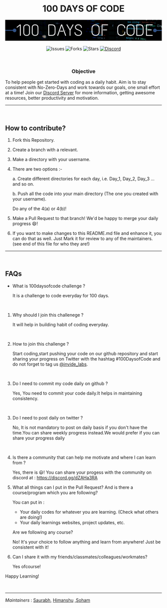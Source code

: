 <H1 align="center"> 100 DAYS OF CODE </H1>

[![Banner](Assets/100daysOfCode.png)](https://discord.gg/JFWP8c2gPG)


<div align="center"> 

![Issues](	https://img.shields.io/github/issues/Git-Commit-Show/100-Days-of-Code)
![Forks](https://img.shields.io/github/forks/Git-Commit-Show/100-Days-of-Code)
![Stars](https://img.shields.io/github/stars/Git-Commit-Show/100-Days-of-Code)
[![Discord](https://img.shields.io/badge/Join%20Our-Discord-orange)](https://discord.gg/JFWP8c2gPG)

</div>

<br/>

<H3 align="center">Objective</H3>

To help people get started with coding as a daily habit. Aim is to stay consistent with No-Zero-Days and work towards our goals, one small effort at a time! Join our [Discord Server](https://discord.gg/JFWP8c2gPG) for more information, getting awesome resources, better productivity and motivation.

---

<br/>

## **How to contribute?**

1. Fork this Repository.
2. Create a branch with a relevant.
3. Make a directory with your username.
4. There are two options :-

    a. Create different directories for each day, i.e. Day_1, Day_2, Day_3 ... and so on.

    b. Push all the code into your main directory (The one you created with your username). 

    Do any of the 4(a) or 4(b)!
5. Make a Pull Request to that branch! We'd be happy to merge your daily progress 😄!
6. If you want to make changes to this README.md file and enhance it, you can do that as well. Just Mark it for review to any of the maintainers. (see end of this file for who they are!)


---

<br/>


## **FAQs**

 - What is 100daysofcode challenge ?
    
    It is a challenge to code everyday for 100 days.

<br/>

1. Why should I join this challenege ?
    
    It will help in building habit of coding everyday.

<br/>

2. How to join this challenge ?
   
   Start coding,start pushing your code on our github repository and start sharing your   progress on Twitter with the hashtag #100DaysofCode and do not forget to tag us [@invide_labs](https://twitter.com/Invide_Labs).

<br/>

3. Do I need to commit my code daily on github ?

    Yes, You need to commit your code daily.It helps in maintaining consistency.


<br/>

3. Do I need to post daily on twitter ?
    
    No, It is not mandatory to post on daily basis if you don't have the time.You can share weekly progress instead.We would prefer if you can share your progress daily

<br/>

4. Is there a community that can help me motivate and where I can learn from ?

    Yes, there is 😃! You can share your progess with the community on discord at : <https://discord.gg/dZAHa3RA>

5. What all things can I put in the Pull Request? And is there a course/program which you are following?

    You can put in :
    - Your daily codes for whatever you are learning. (Check what others are doing!)
    -  Your daily learnings websites, project updates, etc. 

    Are we following any course?
    
    No! It's your choice to follow anything and learn from anywhere! Just be consistent with it!

6. Can I share it with my friends/classmates/colleagues/workmates?

     Yes ofcourse!

Happy Learning!
 
<br/>


---
_Maintainers_ : [Saurabh](https://github.com/srbhr), [Himanshu](https://github.com/himanshu007-creator) ,[Soham](https://github.com/soham117) 
